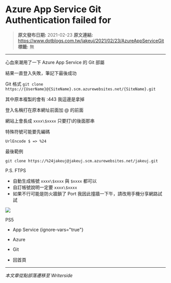 # Azure App Service Git Authentication failed for

> **原文發布日期:** 2021-02-23
> **原文連結:** https://www.dotblogs.com.tw/jakeuj/2021/02/23/AzureAppServiceGit
> **標籤:** 無

---

心血來潮用了一下 Azure App Service 的 Git 部屬

結果一直登入失敗，筆記下最後成功

Git 格式 `git clone https://{UserName}@{SiteName}.scm.azurewebsites.net/{SiteName}.git`

其中原本複製的會有 :443 我這邊是拿掉

登入名稱打在原本網址前面加 @ 的前面

網站上會長成 `xxxx\$xxxx` 只要打\的後面那串

特殊符號可能要先編碼

`UrlEncode $ => %24`

最後範例

`git clone https://%24jakeuj@jakeuj.scm.azurewebsites.net/jakeuj.git`

P.S. FTPS

* 自動生成帳號 `xxxx\$xxxx` 與 `$xxxx` 都可以
* 自訂帳號說明一定要 `xxxx\$xxxx`
* 如果不行可能是防火牆鎖了 Port
  我因此撞牆一下午，請改用手機分享網路試試

![](https://card.psnprofiles.com/1/jakeuj.png)

PS5

* App Service
{ignore-vars="true"}
* Azure
* Git

* 回首頁

---

*本文章從點部落遷移至 Writerside*
